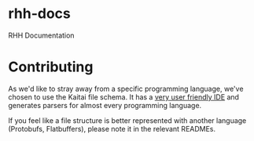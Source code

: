 # rhh-docs
RHH Documentation

# Contributing
As we'd like to stray away from a specific programming language, we've chosen to use the Kaitai file schema.
It has a [very user friendly IDE](https://ide.kaitai.io/) and generates parsers for almost every programming language.

If you feel like a file structure is better represented with another language (Protobufs, Flatbuffers), please note it in the relevant READMEs.
